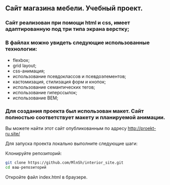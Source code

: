 ## Сайт магазина мебели. Учебный проект.

### Сайт реализован при помощи html и css, имеет адаптированную под три типа экрана верстку;
### В файлах можно увидеть следующие использованные технологии:
- flexbox;
- grid layout;
- css-анимация;
- использование псевдоклассов и псевдоэлементов;
- кастомизация, стилизация форм и кнопок;
- использование семантических тегов;
- использование гиперссылок;
- использование BEM;
### Для создания проекта был использован макет. Сайт полностью соответствует макету и планируемой анимации.
Вы можете найти этот сайт опубликованным по адресу http://proekt-ru.site/

Для запуска проекта локально выполните следующие шаги:

Клонируйте репозиторий:
   ```bash
git clone https://github.com/MlnSh/interior_site.git
cd ваш-репозиторий
```
Откройте файл index.html в браузере.


